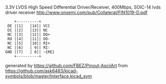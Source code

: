3.3V LVDS High Speed Differential Driver/Receiver, 400Mbps, SOIC-14
lvds driver receiver
http://www.onsemi.com/pub/Collateral/FIN1019-D.pdf


	    +----------+
	 DE |[1]   [14]| VCC
	 DI |[2]   [13]| NC
	 NC |[3]   [12]| DO+
	 RO |[4]   [11]| DO-
	 NC |[5]   [10]| RI+
	 NC |[6]   [ 9]| RI-
	GND |[7]   [ 8]| ~{RE}
	    +----------+


generated by https://github.com/FBEZ/Pinout-AsciiArt from https://github.com/ask6483/kicad-symbols/blob/master/Interface.kicad_sym